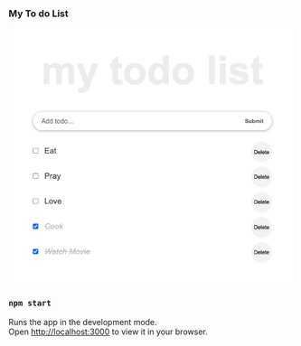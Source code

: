 ### My To do List


![myToDoList](./myToDo.png?raw=true "myTodo")


### `npm start`

Runs the app in the development mode.\
Open [http://localhost:3000](http://localhost:3000) to view it in your browser.



